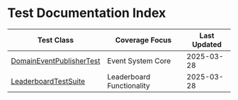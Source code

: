 # Test Documentation Index

| Test Class                   | Coverage Focus            | Last Updated |
|------------------------------|---------------------------|--------------|
| [DomainEventPublisherTest](DomainEventPublisherTest.md) | Event System Core         | 2025-03-28   |
| [LeaderboardTestSuite](LeaderboardTestSuite.md)         | Leaderboard Functionality | 2025-03-28   |
